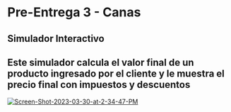 # Pre-Entrega 3 - Canas

## Simulador Interactivo

## Este simulador calcula el valor final de un producto ingresado por el cliente y le muestra el precio final con impuestos y descuentos

<a href="https://ibb.co/HVsv38C"><img src="https://i.ibb.co/G0LwNS9/Screen-Shot-2023-03-30-at-2-34-47-PM.png" alt="Screen-Shot-2023-03-30-at-2-34-47-PM" border="0"></a>
